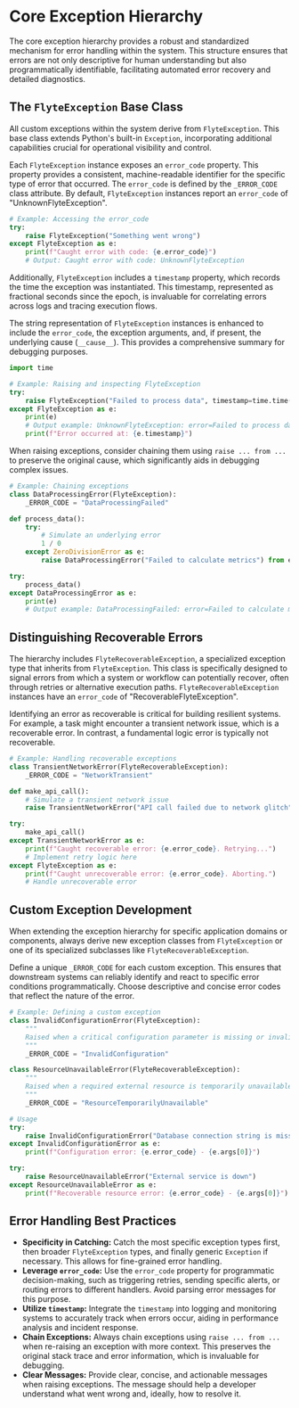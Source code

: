 
<!--
help_text: ''
key: summary_core_exception_hierarchy_f7622d15-43be-470a-97ab-08292ad8e785
modules:
- flytekit.exceptions.base
questions_to_answer: []
type: summary

-->
# Core Exception Hierarchy

The core exception hierarchy provides a robust and standardized mechanism for error handling within the system. This structure ensures that errors are not only descriptive for human understanding but also programmatically identifiable, facilitating automated error recovery and detailed diagnostics.

## The `FlyteException` Base Class

All custom exceptions within the system derive from `FlyteException`. This base class extends Python's built-in `Exception`, incorporating additional capabilities crucial for operational visibility and control.

Each `FlyteException` instance exposes an `error_code` property. This property provides a consistent, machine-readable identifier for the specific type of error that occurred. The `error_code` is defined by the `_ERROR_CODE` class attribute. By default, `FlyteException` instances report an `error_code` of "UnknownFlyteException".

```python
# Example: Accessing the error_code
try:
    raise FlyteException("Something went wrong")
except FlyteException as e:
    print(f"Caught error with code: {e.error_code}")
    # Output: Caught error with code: UnknownFlyteException
```

Additionally, `FlyteException` includes a `timestamp` property, which records the time the exception was instantiated. This timestamp, represented as fractional seconds since the epoch, is invaluable for correlating errors across logs and tracing execution flows.

The string representation of `FlyteException` instances is enhanced to include the `error_code`, the exception arguments, and, if present, the underlying cause (`__cause__`). This provides a comprehensive summary for debugging purposes.

```python
import time

# Example: Raising and inspecting FlyteException
try:
    raise FlyteException("Failed to process data", timestamp=time.time())
except FlyteException as e:
    print(e)
    # Output example: UnknownFlyteException: error=Failed to process data
    print(f"Error occurred at: {e.timestamp}")
```

When raising exceptions, consider chaining them using `raise ... from ...` to preserve the original cause, which significantly aids in debugging complex issues.

```python
# Example: Chaining exceptions
class DataProcessingError(FlyteException):
    _ERROR_CODE = "DataProcessingFailed"

def process_data():
    try:
        # Simulate an underlying error
        1 / 0
    except ZeroDivisionError as e:
        raise DataProcessingError("Failed to calculate metrics") from e

try:
    process_data()
except DataProcessingError as e:
    print(e)
    # Output example: DataProcessingFailed: error=Failed to calculate metrics, cause=division by zero
```

## Distinguishing Recoverable Errors

The hierarchy includes `FlyteRecoverableException`, a specialized exception type that inherits from `FlyteException`. This class is specifically designed to signal errors from which a system or workflow can potentially recover, often through retries or alternative execution paths. `FlyteRecoverableException` instances have an `error_code` of "RecoverableFlyteException".

Identifying an error as recoverable is critical for building resilient systems. For example, a task might encounter a transient network issue, which is a recoverable error. In contrast, a fundamental logic error is typically not recoverable.

```python
# Example: Handling recoverable exceptions
class TransientNetworkError(FlyteRecoverableException):
    _ERROR_CODE = "NetworkTransient"

def make_api_call():
    # Simulate a transient network issue
    raise TransientNetworkError("API call failed due to network glitch")

try:
    make_api_call()
except TransientNetworkError as e:
    print(f"Caught recoverable error: {e.error_code}. Retrying...")
    # Implement retry logic here
except FlyteException as e:
    print(f"Caught unrecoverable error: {e.error_code}. Aborting.")
    # Handle unrecoverable error
```

## Custom Exception Development

When extending the exception hierarchy for specific application domains or components, always derive new exception classes from `FlyteException` or one of its specialized subclasses like `FlyteRecoverableException`.

Define a unique `_ERROR_CODE` for each custom exception. This ensures that downstream systems can reliably identify and react to specific error conditions programmatically. Choose descriptive and concise error codes that reflect the nature of the error.

```python
# Example: Defining a custom exception
class InvalidConfigurationError(FlyteException):
    """
    Raised when a critical configuration parameter is missing or invalid.
    """
    _ERROR_CODE = "InvalidConfiguration"

class ResourceUnavailableError(FlyteRecoverableException):
    """
    Raised when a required external resource is temporarily unavailable.
    """
    _ERROR_CODE = "ResourceTemporarilyUnavailable"

# Usage
try:
    raise InvalidConfigurationError("Database connection string is missing")
except InvalidConfigurationError as e:
    print(f"Configuration error: {e.error_code} - {e.args[0]}")

try:
    raise ResourceUnavailableError("External service is down")
except ResourceUnavailableError as e:
    print(f"Recoverable resource error: {e.error_code} - {e.args[0]}")
```

## Error Handling Best Practices

*   **Specificity in Catching:** Catch the most specific exception types first, then broader `FlyteException` types, and finally generic `Exception` if necessary. This allows for fine-grained error handling.
*   **Leverage `error_code`:** Use the `error_code` property for programmatic decision-making, such as triggering retries, sending specific alerts, or routing errors to different handlers. Avoid parsing error messages for this purpose.
*   **Utilize `timestamp`:** Integrate the `timestamp` into logging and monitoring systems to accurately track when errors occur, aiding in performance analysis and incident response.
*   **Chain Exceptions:** Always chain exceptions using `raise ... from ...` when re-raising an exception with more context. This preserves the original stack trace and error information, which is invaluable for debugging.
*   **Clear Messages:** Provide clear, concise, and actionable messages when raising exceptions. The message should help a developer understand what went wrong and, ideally, how to resolve it.
<!--
key: summary_core_exception_hierarchy_f7622d15-43be-470a-97ab-08292ad8e785
type: summary_end

-->
<!--
code_unit: flytekit.core.task
code_unit_type: class
help_text: ''
key: example_eba83a32-ccdb-4720-be59-2138d024ad43
type: example

-->
<!--
code_unit: flytekit.core.workflow
code_unit_type: class
help_text: ''
key: example_c82ff54d-6d9c-4a65-9d35-f2ecf08561ae
type: example

-->